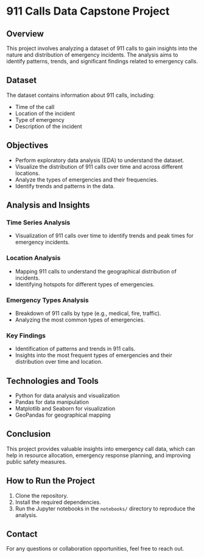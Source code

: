 # 911 Calls Data Capstone Project

## Overview
This project involves analyzing a dataset of 911 calls to gain insights into the nature and distribution of emergency incidents. The analysis aims to identify patterns, trends, and significant findings related to emergency calls.

## Dataset
The dataset contains information about 911 calls, including:
- Time of the call
- Location of the incident
- Type of emergency
- Description of the incident

## Objectives
- Perform exploratory data analysis (EDA) to understand the dataset.
- Visualize the distribution of 911 calls over time and across different locations.
- Analyze the types of emergencies and their frequencies.
- Identify trends and patterns in the data.

## Analysis and Insights
### Time Series Analysis
- Visualization of 911 calls over time to identify trends and peak times for emergency incidents.

### Location Analysis
- Mapping 911 calls to understand the geographical distribution of incidents.
- Identifying hotspots for different types of emergencies.

### Emergency Types Analysis
- Breakdown of 911 calls by type (e.g., medical, fire, traffic).
- Analyzing the most common types of emergencies.

### Key Findings
- Identification of patterns and trends in 911 calls.
- Insights into the most frequent types of emergencies and their distribution over time and location.

## Technologies and Tools
- Python for data analysis and visualization
- Pandas for data manipulation
- Matplotlib and Seaborn for visualization
- GeoPandas for geographical mapping

## Conclusion
This project provides valuable insights into emergency call data, which can help in resource allocation, emergency response planning, and improving public safety measures.

## How to Run the Project
1. Clone the repository.
2. Install the required dependencies.
3. Run the Jupyter notebooks in the `notebooks/` directory to reproduce the analysis.

## Contact
For any questions or collaboration opportunities, feel free to reach out.
